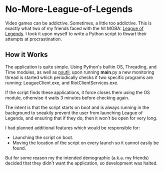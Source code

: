 # No-More-League-of-Legends
Video games can be addictive. Sometimes, a little too addictive. This is exactly what two of my friends faced with the hit MOBA: [League of Legends](https://na.leagueoflegends.com/en-us/). I took it upon myself to write a Python script to thwart their attempts at procrastination.

## How it Works
The application is quite simple. Using Python's builtin OS, Threading, and Time modules, as well as [psutil](https://github.com/giampaolo/psutil), upon running __main__.py a new monitoring thread is started which periodically checks if two specific programs are running: LeagueClient.exe, and RiotClientServices.exe.

If the script finds these applications, it force closes them using the OS module, otherwise it waits 3 minutes before checking again.

The intent is that the script starts on boot and is always running in the background to sneakily prevent the user from launching League of Legends, and ensuring that if they do, then it won't be open for very long.

I had planned additional features which would be responsible for:
* Launching the script on boot.
* Moving the location of the script on every launch so it cannot easily be found.

But for some reason my the intended demographic (a.k.a. my friends) decided that they didn't want the application, so development was halted.
